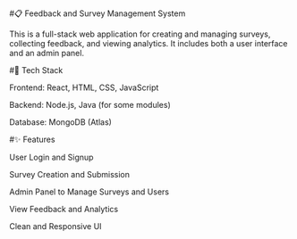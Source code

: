 #📋 Feedback and Survey Management System

This is a full-stack web application for creating and managing surveys, collecting feedback, and viewing analytics. It includes both a user interface and an admin panel.

#🚀 Tech Stack

Frontend: React, HTML, CSS, JavaScript

Backend: Node.js, Java (for some modules)

Database: MongoDB (Atlas)

#✨ Features

User Login and Signup

Survey Creation and Submission

Admin Panel to Manage Surveys and Users

View Feedback and Analytics

Clean and Responsive UI

